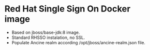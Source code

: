 # Red Hat Single Sign On Docker image

* Based on jboss/base-jdk:8 image.
* Standard RHSSO instalation, no SSL.
* Populate Ancine realm according /opt/jboss/ancine-realm.json file.

